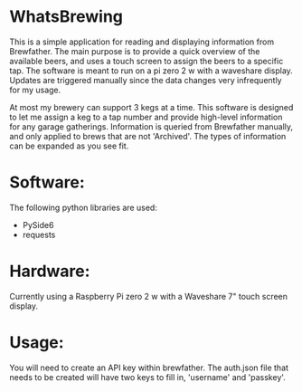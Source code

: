 # WhatsBrewing
This is a simple application for reading and displaying information from Brewfather. The main purpose is to provide a quick overview of the available beers, and uses a touch screen to assign the beers to a specific tap. The software is meant to run on a pi zero 2 w with a waveshare display. Updates are triggered manually since the data changes very infrequently for my usage.

At most my brewery can support 3 kegs at a time. This software is designed to let me assign a keg to a tap number and provide high-level information for any garage gatherings. Information is queried from Brewfather manually, and only applied to brews that are not 'Archived'. The types of information can be expanded as you see fit.

# Software:
The following python libraries are used:
- PySide6
- requests

# Hardware:
Currently using a Raspberry Pi zero 2 w with a Waveshare 7" touch screen display.

# Usage:
You will need to create an API key within brewfather. The auth.json file that needs to be created will have two keys to fill in, 'username' and 'passkey'. 


